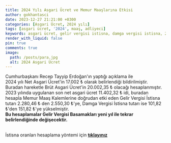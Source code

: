 ```yaml
---
title: 2024 Yılı Asgari Ücret ve Memur Maaşlarına Etkisi
author: gokhantasci
date: 2023-12-27 21:21:00 +0300
categories: [Asgari Ücret, 2024 yılı]
tags: [asgari ücret, '2024', maaş, adliyeci]
keywords: asgari ücret, gelir vergisi istisna, damga vergisi istisna, 2024, maaş, adliyeci, Adalet Bakanlığı
render_with_liquid: false
pin: true
comments: true
image:
  path: /posts/para.jpg
  alt: 2024 Asgari Ücret
---
```


Cumhurbaşkanı Recep Tayyip Erdoğan'ın yaptığı açıklama ile
<br>2024 yılı Net Asgari Ücret'in 17.002 ₺ olarak belirlendiği bildirilmiştir.
<br>Buradan hareketle Brüt Asgari Ücret'in 20.002,35 ₺ olacağı hesaplanmıştır. 
<br>2023 yılında uygulanan son net asgari ücret 11.402,32 ₺ idi, buradan hesapla Memur Maaş Kalemlerine doğrudan etki eden Gelir Vergisi İstisna tutarı 2.280,46 ₺ den 2.550,30 ₺'ye, Damga Vergisi İstisna tutarı ise 101,82 ₺'den 151,82 ₺'ye yükselmiştir. 
<br>**Bu hesaplamalar Gelir Vergisi Basamakları yeni yıl ile tekrar belirlendiğinde değişecektir.**

<br>İstisna oranları hesaplama yöntemi için [**tıklayınız**](https://adliyeci.com.tr/asgariucret/?) 